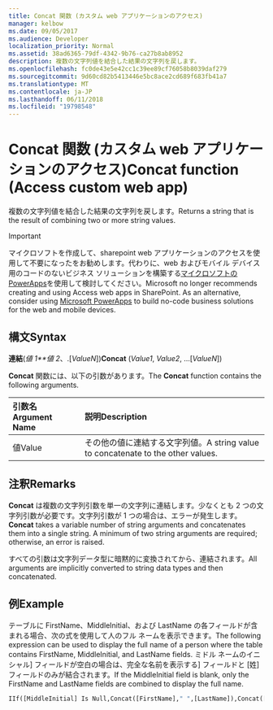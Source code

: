```yaml
---
title: Concat 関数 (カスタム web アプリケーションのアクセス)
manager: kelbow
ms.date: 09/05/2017
ms.audience: Developer
localization_priority: Normal
ms.assetid: 38ad6365-79df-4342-9b76-ca27b8ab8952
description: 複数の文字列値を結合した結果の文字列を戻します。
ms.openlocfilehash: fc0de43e5e42cc1c39ee89cf76058b8039daf279
ms.sourcegitcommit: 9d60cd82b5413446e5bc8ace2cd689f683fb41a7
ms.translationtype: MT
ms.contentlocale: ja-JP
ms.lasthandoff: 06/11/2018
ms.locfileid: "19798548"
---
```

# <a name="concat-function-access-custom-web-app"></a><span data-ttu-id="58738-103">Concat 関数 (カスタム web アプリケーションのアクセス)</span><span class="sxs-lookup"><span data-stu-id="58738-103">Concat function (Access custom web app)</span></span>

<span data-ttu-id="58738-104">複数の文字列値を結合した結果の文字列を戻します。</span><span class="sxs-lookup"><span data-stu-id="58738-104">Returns a string that is the result of combining two or more string values.</span></span>
  
> [!IMPORTANT]
> <span data-ttu-id="58738-p101">マイクロソフトを作成して、sharepoint web アプリケーションのアクセスを使用して不要になったをお勧めします。代わりに、web およびモバイル デバイス用のコードのないビジネス ソリューションを構築する[マイクロソフトの PowerApps](https://powerapps.microsoft.com/en-us/)を使用して検討してください。</span><span class="sxs-lookup"><span data-stu-id="58738-p101">Microsoft no longer recommends creating and using Access web apps in SharePoint. As an alternative, consider using [Microsoft PowerApps](https://powerapps.microsoft.com/en-us/) to build no-code business solutions for the web and mobile devices.</span></span> 
  
## <a name="syntax"></a><span data-ttu-id="58738-107">構文</span><span class="sxs-lookup"><span data-stu-id="58738-107">Syntax</span></span>

<span data-ttu-id="58738-108">**連結**(*値 1**値 2*、.[*ValueN*])</span><span class="sxs-lookup"><span data-stu-id="58738-108">**Concat** (*Value1*, *Value2*, …[*ValueN*])</span></span> 
  
<span data-ttu-id="58738-109">**Concat** 関数には、以下の引数があります。</span><span class="sxs-lookup"><span data-stu-id="58738-109">The **Concat** function contains the following arguments.</span></span> 
  
|<span data-ttu-id="58738-110">**引数名**</span><span class="sxs-lookup"><span data-stu-id="58738-110">**Argument Name**</span></span>|<span data-ttu-id="58738-111">**説明**</span><span class="sxs-lookup"><span data-stu-id="58738-111">**Description**</span></span>|
|:-----|:-----|
|<span data-ttu-id="58738-112">値</span><span class="sxs-lookup"><span data-stu-id="58738-112">Value</span></span>  <br/> |<span data-ttu-id="58738-113">その他の値に連結する文字列値。</span><span class="sxs-lookup"><span data-stu-id="58738-113">A string value to concatenate to the other values.</span></span>  <br/> |
   
## <a name="remarks"></a><span data-ttu-id="58738-114">注釈</span><span class="sxs-lookup"><span data-stu-id="58738-114">Remarks</span></span>

<span data-ttu-id="58738-p102">**Concat** は複数の文字列引数を単一の文字列に連結します。少なくとも 2 つの文字列引数が必要です。文字列引数が 1 つの場合は、エラーが発生します。</span><span class="sxs-lookup"><span data-stu-id="58738-p102">**Concat** takes a variable number of string arguments and concatenates them into a single string. A minimum of two string arguments are required; otherwise, an error is raised.</span></span> 
  
<span data-ttu-id="58738-117">すべての引数は文字列データ型に暗黙的に変換されてから、連結されます。</span><span class="sxs-lookup"><span data-stu-id="58738-117">All arguments are implicitly converted to string data types and then concatenated.</span></span>
  
## <a name="example"></a><span data-ttu-id="58738-118">例</span><span class="sxs-lookup"><span data-stu-id="58738-118">Example</span></span>

<span data-ttu-id="58738-119">テーブルに FirstName、MiddleInitial、および LastName の各フィールドが含まれる場合、次の式を使用して人のフル ネームを表示できます。</span><span class="sxs-lookup"><span data-stu-id="58738-119">The following expression can be used to display the full name of a person where the table contains FirstName, MiddleInitial, and LastName fields.</span></span> <span data-ttu-id="58738-120">ミドル ネームのイニシャル] フィールドが空白の場合は、完全な名前を表示する] フィールドと [姓] フィールドのみが結合されます。</span><span class="sxs-lookup"><span data-stu-id="58738-120">If the MiddleInitial field is blank, only the FirstName and LastName fields are combined to display the full name.</span></span>
  
```vb
IIf([MiddleInitial] Is Null,Concat([FirstName]," ",[LastName]),Concat([FirstName]," ",[MiddleInitial]," ",[LastName]))
```


